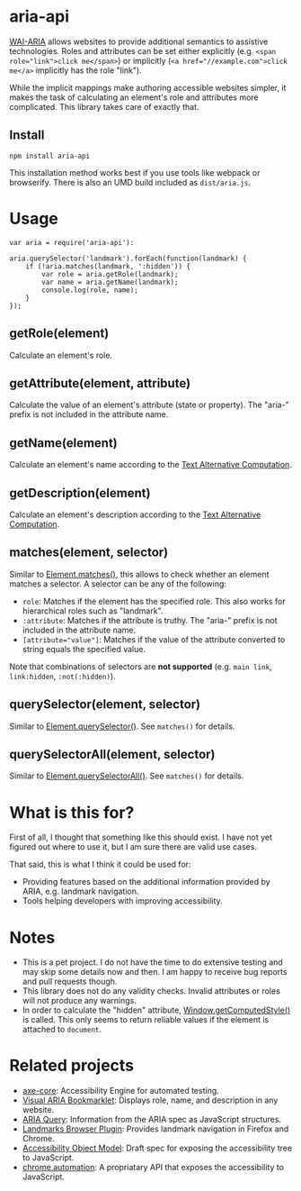 # aria-api

[WAI-ARIA](https://www.w3.org/TR/wai-aria/) allows websites to provide
additional semantics to assistive technologies. Roles and attributes can be set
either explicitly (e.g. `<span role="link">click me</span>`) or implicitly
(`<a href="//example.com">click me</a>` implicitly has the role "link").

While the implicit mappings make authoring accessible websites simpler, it
makes the task of calculating an element's role and attributes more
complicated. This library takes care of exactly that.

## Install

    npm install aria-api

This installation method works best if you use tools like webpack or
browserify. There is also an UMD build included as `dist/aria.js`.

# Usage

    var aria = require('aria-api'):

    aria.querySelector('landmark').forEach(function(landmark) {
        if (!aria.matches(landmark, ':hidden')) {
            var role = aria.getRole(landmark);
            var name = aria.getName(landmark);
            console.log(role, name);
        }
    });

## getRole(element)

Calculate an element's role.

## getAttribute(element, attribute)

Calculate the value of an element's attribute (state or property). The
"aria-" prefix is not included in the attribute name.

## getName(element)

Calculate an element's name according to the [Text Alternative
Computation](https://www.w3.org/TR/accname-aam-1.1/#h-mapping_additional_nd_te).

## getDescription(element)

Calculate an element's description according to the [Text Alternative
Computation](https://www.w3.org/TR/accname-aam-1.1/#h-mapping_additional_nd_te).

## matches(element, selector)

Similar to [Element.matches()](https://developer.mozilla.org/en-US/docs/Web/API/Element/matches),
this allows to check whether an element matches a selector. A selector can be
any of the following:

-   `role`: Matches if the element has the specified role. This also works for
    hierarchical roles such as "landmark".
-   `:attribute`: Matches if the attribute is truthy. The "aria-" prefix is not
    included in the attribute name.
-   `[attribute="value"]`: Matches if the value of the attribute converted to
    string equals the specified value.

Note that combinations of selectors are **not supported** (e.g. `main link`,
`link:hidden`, `:not(:hidden)`).

## querySelector(element, selector)

Similar to [Element.querySelector()](https://developer.mozilla.org/en-US/docs/Web/API/Element/querySelector).
See `matches()` for details.

## querySelectorAll(element, selector)

Similar to [Element.querySelectorAll()](https://developer.mozilla.org/en-US/docs/Web/API/Element/querySelectorAll).
See `matches()` for details.

# What is this for?

First of all, I thought that something like this should exist. I have not yet
figured out where to use it, but I am sure there are valid use cases.

That said, this is what I think it could be used for:

-   Providing features based on the additional information provided by ARIA,
    e.g. landmark navigation.
-   Tools helping developers with improving accessibility.

# Notes

-   This is a pet project. I do not have the time to do extensive testing and
    may skip some details now and then. I am happy to receive bug reports and
    pull requests though.
-   This library does not do any validity checks. Invalid attributes or roles
    will not produce any warnings.
-   In order to calculate the "hidden" attribute,
    [Window.getComputedStyle()](https://developer.mozilla.org/en-US/docs/Web/API/Window/getComputedStyle)
    is called. This only seems to return reliable values if the element is
    attached to `document`.

# Related projects

-   [axe-core](https://github.com/dequelabs/axe-core/):
    Accessibility Engine for automated testing.
-   [Visual ARIA Bookmarklet](http://whatsock.com/training/matrices/visual-aria.htm):
    Displays role, name, and description in any website.
-   [ARIA Query](https://github.com/A11yance/aria-query):
    Information from the ARIA spec as JavaScript structures.
-   [Landmarks Browser Plugin](https://github.com/matatk/landmarks/blob/master/src/assemble/content.head.js):
    Provides landmark navigation in Firefox and Chrome.
-   [Accessibility Object Model](https://wicg.github.io/aom/spec/):
    Draft spec for exposing the accessibility tree to JavaScript.
-   [chrome.automation](https://developer.chrome.com/extensions/automation):
    A propriatary API that exposes the accessibility to JavaScript.
